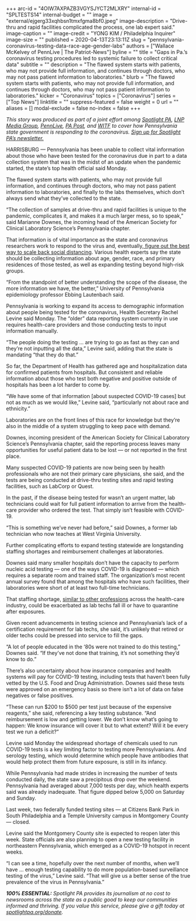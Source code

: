 +++
arc-id = "4OIW7AXPAZB3VGYSJYCT2MLXRY"
internal-id = "SPLTESTS14"
internal-budget = ""
image = "external/ejgerg33xqhbsn1tmxfgma8bf0.jpeg"
image-description = "Drive-thru and rapid facilities complicated the process, one lab expert said."
image-caption = ""
image-credit = "YONG KIM / Philadelphia Inquirer"
image-size = ""
published = 2020-04-13T23:13:11Z
slug = "pennsylvania-coronavirus-testing-data-race-age-gender-labs"
authors = ["Wallace McKelvey of PennLive | The Patriot-News"]
byline = ""
title = "Gaps in Pa.’s coronavirus testing procedures led to systemic failure to collect critical data"
subtitle = ""
description = "The flawed system starts with patients, who may not provide full information, and continues through doctors, who may not pass patient information to laboratories."
blurb = "The flawed system starts with patients, who may not provide full information, and continues through doctors, who may not pass patient information to laboratories."
kicker = "Coronavirus"
topics = ["Coronavirus"]
series = ["Top News"]
linktitle = ""
suppress-featured = false
weight = 0
url = ""
aliases = []
modal-exclude = false
no-index = false
+++

<i>This story was produced as part of a joint effort among </i><a href="https://www.spotlightpa.org/"><i>Spotlight PA</i></a><i>, </i><a href="https://lancasteronline.com/"><i>LNP Media Group</i></a><i>, </i><a href="https://www.pennlive.com/"><i>PennLive</i></a><i>, </i><a href="https://papost.org/"><i>PA Post</i></a><i>, and </i><a href="https://www.witf.org/"><i>WITF</i></a><i> to cover how Pennsylvania state government is responding to the coronavirus. </i><a href="https://www.spotlightpa.org/newsletters"><i>Sign up for Spotlight PA’s newsletter.</i></a>

HARRISBURG — Pennsylvania has been unable to collect vital information about those who have been tested for the coronavirus due in part to a data collection system that was in the midst of an update when the pandemic started, the state’s top health official said Monday.

The flawed system starts with patients, who may not provide full information, and continues through doctors, who may not pass patient information to laboratories, and finally to the labs themselves, which don’t always send what they’ve collected to the state.

“The collection of samples at drive-thru and rapid facilities is unique to the pandemic, complicates it, and makes it a much larger mess, so to speak,” said Marianne Downes, the incoming head of the American Society for Clinical Laboratory Science’s Pennsylvania chapter.

That information is of vital importance as the state and coronavirus researchers work to respond to the virus and, eventually,<a href="https://www.spotlightpa.org/news/2020/04/pennsylvania-coronavirus-testing-antibodies-undetected-availability/" target="_blank"> figure out the best way to scale back social distancing</a>. Various health experts say the state should be collecting information about age, gender, race, and primary residences of those tested, as well as expanding testing beyond high-risk groups.

“From the standpoint of better understanding the scope of the disease, the more information we have, the better,” University of Pennsylvania epidemiology professor Ebbing Lautenbach said.

Pennsylvania is working to expand its access to demographic information about people being tested for the coronavirus, Health Secretary Rachel Levine said Monday. The “older” data reporting system currently in use requires health-care providers and those conducting tests to input information manually.

“The people doing the testing ... are trying to go as fast as they can and they’re not inputting all the data,” Levine said, adding that the state is mandating “that they do that.”

So far, the Department of Health has gathered age and hospitalization data for confirmed patients from hospitals. But consistent and reliable information about those who test both negative and positive outside of hospitals has been a lot harder to come by.

<script src="https://www.spotlightpa.org/embed.js" async></script><div data-spl-embed-version="1" data-spl-src="https://www.spotlightpa.org/embeds/donate/"></div>


“We have some of that information [about suspected COVID-19 cases] but not as much as we would like,” Levine said, “particularly not about race and ethnicity.”

Laboratories are on the front lines of this race for knowledge but they’re also in the middle of a system struggling to keep pace with demand.

Downes, incoming president of the American Society for Clinical Laboratory Science’s Pennsylvania chapter, said the reporting process leaves many opportunities for useful patient data to be lost — or not reported in the first place.

Many suspected COVID-19 patients are now being seen by health professionals who are not their primary care physicians, she said, and the tests are being conducted at drive-thru testing sites and rapid testing facilities, such as LabCorp or Quest.

In the past, if the disease being tested for wasn’t an urgent matter, lab technicians could wait for full patient information to arrive from the health-care provider who ordered the test. That simply isn’t feasible with COVID-19.

“This is something we’ve never had before,” said Downes, a former lab technician who now teaches at West Virginia University.

Further complicating efforts to expand testing statewide are longstanding staffing shortages and reimbursement challenges at laboratories.

Downes said many smaller hospitals don’t have the capacity to perform nucleic acid testing — one of the ways COVID-19 is diagnosed — which requires a separate room and trained staff. The organization’s most recent annual survey found that among the hospitals who have such facilities, their laboratories were short of at least two full-time technicians.

That staffing shortage, <a href="https://www.spotlightpa.org/news/2020/04/pennsylvania-coronavirus-ems-rural-small-budget-staffing-shortfalls">similar to other professions</a> across the health-care industry, could be exacerbated as lab techs fall ill or have to quarantine after exposures.

Given recent advancements in testing science and Pennsylvania’s lack of a certification requirement for lab techs, she said, it’s unlikely that retired or older techs could be pressed into service to fill the gaps.

“A lot of people educated in the ‘80s were not trained to do this testing,” Downes said. “If they’ve not done that training, it’s not something they’d know to do.”

There’s also uncertainty about how insurance companies and health systems will pay for COVID-19 testing, including tests that haven’t been fully vetted by the U.S. Food and Drug Administration. Downes said these tests were approved on an emergency basis so there isn’t a lot of data on false negatives or false positives.

“These can run $200 to $500 per test just because of the expensive reagents,” she said, referencing a key testing substance. “And reimbursement is low and getting lower. We don’t know what’s going to happen: We know insurance will cover it but to what extent? Will it be every test we run a deficit?”

<script src="https://www.spotlightpa.org/embed.js" async></script><div data-spl-embed-version="1" data-spl-src="https://www.spotlightpa.org/embeds/newsletter/"></div>


Levine said Monday the widespread shortage of chemicals used to run COVID-19 tests is a key limiting factor to testing more Pennsylvanians. And serology testing, which would determine which people have antibodies that would help protect them from future exposure, is still in its infancy.



While Pennsylvania had made strides in increasing the number of tests conducted daily, the state saw a precipitous drop over the weekend. Pennsylvania had averaged about 7,000 tests per day, which health experts said was already inadequate. That figure dipped below 5,000 on Saturday and Sunday.

Last week, two federally funded testing sites — at Citizens Bank Park in South Philadelphia and a Temple University campus in Montgomery County — closed. 

Levine said the Montgomery County site is expected to reopen later this week. State officials are also planning to open a new testing facility in northeastern Pennsylvania, which emerged as a COVID-19 hotspot in recent weeks.

“I can see a time, hopefully over the next number of months, when we’ll have ... enough testing capability to do more population-based surveillance testing of the virus,” Levine said. “That will give us a better sense of the true prevalence of the virus in Pennsylvania.”

<i><b>100% ESSENTIAL:</b></i><i> Spotlight PA provides its journalism at no cost to newsrooms across the state as a public good to keep our communities informed and thriving. If you value this service, please give a gift today at </i><a href="https://www.spotlightpa.org/donate"><i>spotlightpa.org/donate</i></a><i>.</i>

<script src="https://www.spotlightpa.org/embed.js" async></script><div data-spl-embed-version="1" data-spl-src="https://www.spotlightpa.org/embeds/tips/?tip_text=Do%20you%20have%20a%20tip%20about%20%3Cb%3Ehow%20Pa.'s%20government%20is%20responding%20to%20the%20coronavirus%3C%2Fb%3E%3F%20Tell%20us."></div>
